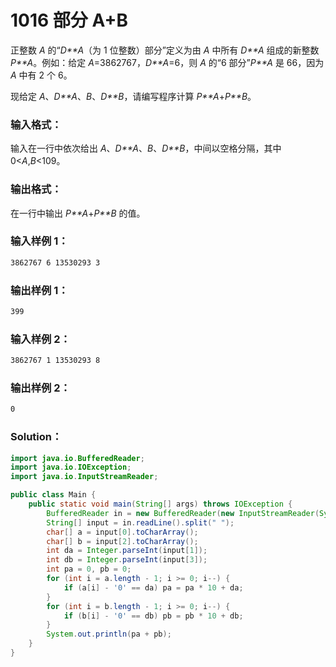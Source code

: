 # 1016 部分 A+B

正整数 _A_ 的“_D\*\*A_（为 1 位整数）部分”定义为由 _A_ 中所有 _D\*\*A_ 组成的新整数 _P\*\*A_。例如：给定 _A_=3862767，_D\*\*A_=6，则 _A_ 的“6 部分”_P\*\*A_ 是 66，因为 _A_ 中有 2 个 6。

现给定 _A_、_D\*\*A_、_B_、_D\*\*B_，请编写程序计算 _P\*\*A_+_P\*\*B_。

### 输入格式：

输入在一行中依次给出 _A_、_D\*\*A_、_B_、_D\*\*B_，中间以空格分隔，其中 0<_A_,_B_<109。

### 输出格式：

在一行中输出 _P\*\*A_+_P\*\*B_ 的值。

### 输入样例 1：

```tex
3862767 6 13530293 3
```

### 输出样例 1：

```tex
399
```

### 输入样例 2：

```tex
3862767 1 13530293 8
```

### 输出样例 2：

```tex
0
```

### Solution：

```java
import java.io.BufferedReader;
import java.io.IOException;
import java.io.InputStreamReader;

public class Main {
    public static void main(String[] args) throws IOException {
        BufferedReader in = new BufferedReader(new InputStreamReader(System.in));
        String[] input = in.readLine().split(" ");
        char[] a = input[0].toCharArray();
        char[] b = input[2].toCharArray();
        int da = Integer.parseInt(input[1]);
        int db = Integer.parseInt(input[3]);
        int pa = 0, pb = 0;
        for (int i = a.length - 1; i >= 0; i--) {
            if (a[i] - '0' == da) pa = pa * 10 + da;
        }
        for (int i = b.length - 1; i >= 0; i--) {
            if (b[i] - '0' == db) pb = pb * 10 + db;
        }
        System.out.println(pa + pb);
    }
}
```
